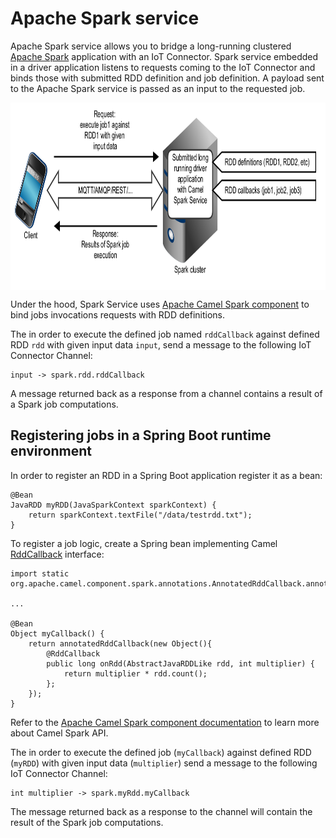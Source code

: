 # Apache Spark service

Apache Spark service allows you to bridge a long-running clustered [Apache Spark](http://spark.apache.org) application with an
IoT Connector. Spark service embedded in a driver application listens to requests coming to the IoT Connector and binds those with submitted RDD definition
and job definition. A payload sent to the Apache Spark service is passed as an input to the requested job.

<img src="rhiot_cloud_platform_service_spark.png" align="center" height="300">

Under the hood, Spark Service uses [Apache Camel Spark component](http://camel.apache.org/apache-spark) to bind jobs
invocations requests with RDD definitions.

The in order to execute the defined job named `rddCallback` against defined RDD `rdd` with given input data `input`,
send a message to the following IoT Connector Channel:

    input -> spark.rdd.rddCallback

A message returned back as a response from a channel contains a result of a Spark job computations.

## Registering jobs in a Spring Boot runtime environment

In order to register an RDD in a Spring Boot application register it as a bean:

    @Bean
    JavaRDD myRDD(JavaSparkContext sparkContext) {
        return sparkContext.textFile("/data/testrdd.txt");
    }

To register a job logic, create a Spring bean implementing Camel
[RddCallback](https://github.com/apache/camel/blob/master/components/camel-spark/src/main/java/org/apache/camel/component/spark/RddCallback.java)
interface:

    import static org.apache.camel.component.spark.annotations.AnnotatedRddCallback.annotatedRddCallback;

    ...

    @Bean
    Object myCallback() {
        return annotatedRddCallback(new Object(){
            @RddCallback
            public long onRdd(AbstractJavaRDDLike rdd, int multiplier) {
                return multiplier * rdd.count();
            };
        });
    }

Refer to the [Apache Camel Spark component documentation](http://camel.apache.org/apache-spark) to learn more about
Camel Spark API.

The in order to execute the defined job (`myCallback`) against defined RDD (`myRDD`) with given input data (`multiplier`)
send a message to the following IoT Connector Channel:

    int multiplier -> spark.myRdd.myCallback

The message returned back as a response to the channel will contain the result of the Spark job computations.